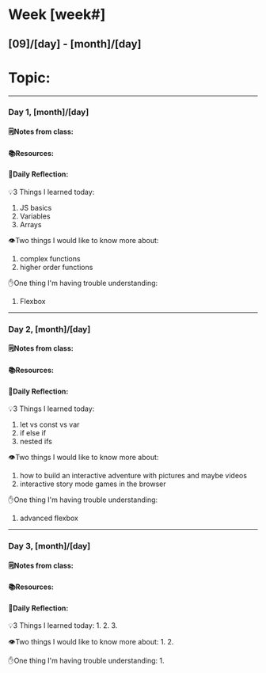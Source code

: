 # Week [week#]
## [09]/[day] - [month]/[day]

# Topic:

___

### Day 1, [month]/[day]

#### 🗒️Notes from class:

#### 📚Resources:


#### 💭Daily Reflection:

💡3 Things I learned today:
1. JS basics
2. Variables
3. Arrays

👁️Two things I would like to know more about:
1. complex functions
2. higher order functions

✋One thing I'm having trouble understanding:
1. Flexbox


___

### Day 2, [month]/[day] 

#### 🗒️Notes from class:

#### 📚Resources:


#### 💭Daily Reflection:

💡3 Things I learned today:
1. let vs const vs var
2. if else if
3. nested ifs

👁️Two things I would like to know more about:
1. how to build an interactive adventure with pictures and maybe videos
2. interactive story mode games in the browser

✋One thing I'm having trouble understanding:
1. advanced flexbox

___

### Day 3, [month]/[day]
#### 🗒️Notes from class:

#### 📚Resources:


#### 💭Daily Reflection:

💡3 Things I learned today:
1. 
2. 
3. 

👁️Two things I would like to know more about:
1. 
2. 

✋One thing I'm having trouble understanding:
1. 
 

